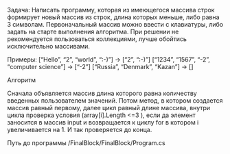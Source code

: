Задача: Написать программу, которая из имеющегося массива строк формирует новый массив из строк, длина которых меньше, либо равна 3 символам. Первоначальный массив можно ввести с клавиатуры, либо задать на старте выполнения алгоритма. При решении не рекомендуется пользоваться коллекциями, лучше обойтись исключительно массивами.

Примеры:
[“Hello”, “2”, “world”, “:-)”] → [“2”, “:-)”]
[“1234”, “1567”, “-2”, “computer science”] → [“-2”]
[“Russia”, “Denmark”, “Kazan”] → []

Алгоритм

Сначала объявляется массив длина которого равна количеству введенных пользователем значений. Потом метод, в котором создается массив равный первому, далее цикл равный длине массива, внутри цикла проверка условия (array[i].Length <=3 ), если да элемент заносится в массив input и возвращается к циклу for в котором i увеличивается на 1. И так проверяется до конца.

Путь до программы /FinalBlock/FinalBlock/Program.cs 